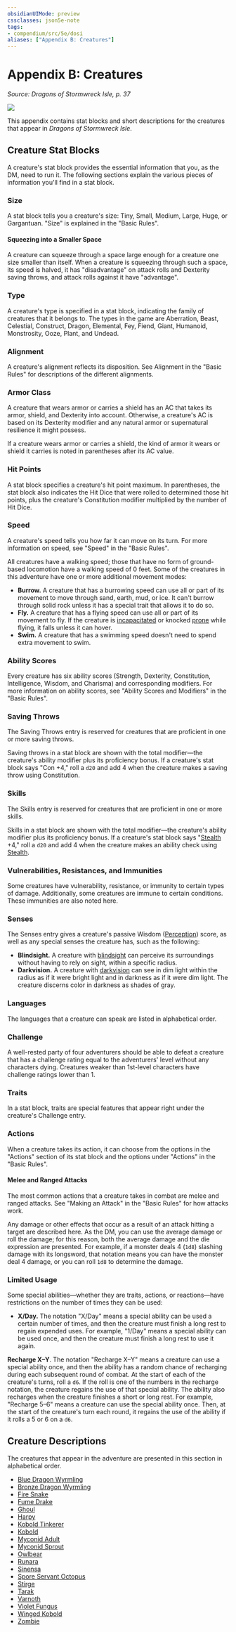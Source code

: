 ```yaml
---
obsidianUIMode: preview
cssclasses: json5e-note
tags:
- compendium/src/5e/dosi
aliases: ["Appendix B: Creatures"]
---
```

# Appendix B: Creatures
*Source: Dragons of Stormwreck Isle, p. 37* 

![](https://raw.githubusercontent.com/5etools-mirror-3/5etools-img/main/adventure/DoSI/019-06-001.zombies-attack.webp#center)

This appendix contains stat blocks and short descriptions for the creatures that appear in *Dragons of Stormwreck Isle*.

## Creature Stat Blocks

A creature's stat block provides the essential information that you, as the DM, need to run it. The following sections explain the various pieces of information you'll find in a stat block.

### Size

A stat block tells you a creature's size: Tiny, Small, Medium, Large, Huge, or Gargantuan. "Size" is explained in the "Basic Rules".

#### Squeezing into a Smaller Space

A creature can squeeze through a space large enough for a creature one size smaller than itself. When a creature is squeezing through such a space, its speed is halved, it has "disadvantage" on attack rolls and Dexterity saving throws, and attack rolls against it have "advantage".

### Type

A creature's type is specified in a stat block, indicating the family of creatures that it belongs to. The types in the game are Aberration, Beast, Celestial, Construct, Dragon, Elemental, Fey, Fiend, Giant, Humanoid, Monstrosity, Ooze, Plant, and Undead.

### Alignment

A creature's alignment reflects its disposition. See Alignment in the "Basic Rules" for descriptions of the different alignments.

### Armor Class

A creature that wears armor or carries a shield has an AC that takes its armor, shield, and Dexterity into account. Otherwise, a creature's AC is based on its Dexterity modifier and any natural armor or supernatural resilience it might possess.

If a creature wears armor or carries a shield, the kind of armor it wears or shield it carries is noted in parentheses after its AC value.

### Hit Points

A stat block specifies a creature's hit point maximum. In parentheses, the stat block also indicates the Hit Dice that were rolled to determined those hit points, plus the creature's Constitution modifier multiplied by the number of Hit Dice.

### Speed

A creature's speed tells you how far it can move on its turn. For more information on speed, see "Speed" in the "Basic Rules".

All creatures have a walking speed; those that have no form of ground-based locomotion have a walking speed of 0 feet. Some of the creatures in this adventure have one or more additional movement modes:

- **Burrow.** A creature that has a burrowing speed can use all or part of its movement to move through sand, earth, mud, or ice. It can't burrow through solid rock unless it has a special trait that allows it to do so.  
- **Fly.** A creature that has a flying speed can use all or part of its movement to fly. If the creature is [incapacitated](Mechanics/Rules/conditions.md#Incapacitated) or knocked [prone](Mechanics/Rules/conditions.md#Prone) while flying, it falls unless it can hover.  
- **Swim.** A creature that has a swimming speed doesn't need to spend extra movement to swim.  

### Ability Scores

Every creature has six ability scores (Strength, Dexterity, Constitution, Intelligence, Wisdom, and Charisma) and corresponding modifiers. For more information on ability scores, see "Ability Scores and Modifiers" in the "Basic Rules".

### Saving Throws

The Saving Throws entry is reserved for creatures that are proficient in one or more saving throws.

Saving throws in a stat block are shown with the total modifier—the creature's ability modifier plus its proficiency bonus. If a creature's stat block says "Con +4," roll a `d20` and add 4 when the creature makes a saving throw using Constitution.

### Skills

The Skills entry is reserved for creatures that are proficient in one or more skills.

Skills in a stat block are shown with the total modifier—the creature's ability modifier plus its proficiency bonus. If a creature's stat block says "[Stealth](Mechanics/Rules/skills.md#Stealth) +4," roll a `d20` and add 4 when the creature makes an ability check using [Stealth](Mechanics/Rules/skills.md#Stealth).

### Vulnerabilities, Resistances, and Immunities

Some creatures have vulnerability, resistance, or immunity to certain types of damage. Additionally, some creatures are immune to certain conditions. These immunities are also noted here.

### Senses

The Senses entry gives a creature's passive Wisdom ([Perception](Mechanics/Rules/skills.md#Perception)) score, as well as any special senses the creature has, such as the following:

- **Blindsight.** A creature with [blindsight](Mechanics/Rules/senses.md#Blindsight) can perceive its surroundings without having to rely on sight, within a specific radius.  
- **Darkvision.** A creature with [darkvision](Mechanics/Rules/senses.md#Darkvision) can see in dim light within the radius as if it were bright light and in darkness as if it were dim light. The creature discerns color in darkness as shades of gray.  

### Languages

The languages that a creature can speak are listed in alphabetical order.

### Challenge

A well-rested party of four adventurers should be able to defeat a creature that has a challenge rating equal to the adventurers' level without any characters dying. Creatures weaker than 1st-level characters have challenge ratings lower than 1.

### Traits

In a stat block, traits are special features that appear right under the creature's Challenge entry.

### Actions

When a creature takes its action, it can choose from the options in the "Actions" section of its stat block and the options under "Actions" in the "Basic Rules".

#### Melee and Ranged Attacks

The most common actions that a creature takes in combat are melee and ranged attacks. See "Making an Attack" in the "Basic Rules" for how attacks work.

Any damage or other effects that occur as a result of an attack hitting a target are described here. As the DM, you can use the average damage or roll the damage; for this reason, both the average damage and the die expression are presented. For example, if a monster deals 4 (`1d8`) slashing damage with its longsword, that notation means you can have the monster deal 4 damage, or you can roll `1d8` to determine the damage.

### Limited Usage

Some special abilities—whether they are traits, actions, or reactions—have restrictions on the number of times they can be used:

- **X/Day.** The notation "X/Day" means a special ability can be used a certain number of times, and then the creature must finish a long rest to regain expended uses. For example, "1/Day" means a special ability can be used once, and then the creature must finish a long rest to use it again.  

**Recharge X–Y**. The notation "Recharge X–Y" means a creature can use a special ability once, and then the ability has a random chance of recharging during each subsequent round of combat. At the start of each of the creature's turns, roll a `d6`. If the roll is one of the numbers in the recharge notation, the creature regains the use of that special ability. The ability also recharges when the creature finishes a short or long rest. For example, "Recharge 5–6" means a creature can use the special ability once. Then, at the start of the creature's turn each round, it regains the use of the ability if it rolls a 5 or 6 on a `d6`.

## Creature Descriptions

The creatures that appear in the adventure are presented in this section in alphabetical order.

- [Blue Dragon Wyrmling](Mechanics/bestiary/dragon/blue-dragon-wyrmling.md)  
- [Bronze Dragon Wyrmling](Mechanics/bestiary/dragon/bronze-dragon-wyrmling.md)  
- [Fire Snake](Mechanics/bestiary/elemental/fire-snake.md)  
- [Fume Drake](Mechanics/bestiary/elemental/fume-drake-dosi.md)  
- [Ghoul](Mechanics/bestiary/undead/ghoul.md)  
- [Harpy](Mechanics/bestiary/monstrosity/harpy.md)  
- [Kobold Tinkerer](Mechanics/bestiary/humanoid/kobold-tinkerer-dosi.md)  
- [Kobold](Mechanics/bestiary/humanoid/kobold.md)  
- [Myconid Adult](Mechanics/bestiary/plant/myconid-adult.md)  
- [Myconid Sprout](Mechanics/bestiary/plant/myconid-sprout.md)  
- [Owlbear](Mechanics/bestiary/monstrosity/owlbear.md)  
- [Runara](Mechanics/bestiary/npc/runara-dosi.md)  
- [Sinensa](Mechanics/bestiary/npc/sinensa-dosi.md)  
- [Spore Servant Octopus](Mechanics/bestiary/plant/spore-servant-octopus-dosi.md)  
- [Stirge](Mechanics/bestiary/beast/stirge.md)  
- [Tarak](Mechanics/bestiary/npc/tarak-dosi.md)  
- [Varnoth](Mechanics/bestiary/npc/varnoth-dosi.md)  
- [Violet Fungus](Mechanics/bestiary/plant/violet-fungus.md)  
- [Winged Kobold](Mechanics/bestiary/humanoid/winged-kobold.md)  
- [Zombie](Mechanics/bestiary/undead/zombie.md)